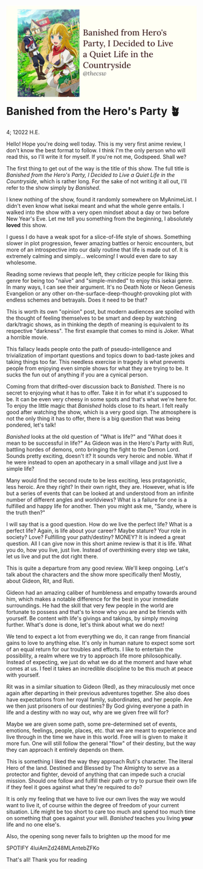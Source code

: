 ![preview](./preview.png)
Banished from the Hero\'s Party 🪴
=================================

4; 12022 H.E.

Hello! Hope you\'re doing well today. This is my very first anime
review, I don\'t know the best format to follow. I think I\'m the only
person who will read this, so I\'ll write it for myself. If you\'re not
me, Godspeed. Shall we?

The first thing to get out of the way is the title of this show. The
full title is *Banished from the Hero\'s Party, I Decided to Live a
Quiet Life in the Countryside*, which is rather long. For the sake of
not writing it all out, I\'ll refer to the show simply by *Banished*.

I knew nothing of the show, found it randomly somewhere on MyAnimeList.
I didn\'t even know what isekai meant and what the whole genre entails.
I walked into the show with a very open mindset about a day or two
before New Year\'s Eve. Let me tell you something from the beginning, I
absolutely **loved** this show.

I guess I do have a weak spot for a slice-of-life style of shows.
Something slower in plot progression, fewer amazing battles or heroic
encounters, but more of an introspective into our daily routine that
life is made out of. It is extremely calming and simply... welcoming! I
would even dare to say wholesome.

Reading some reviews that people left, they criticize people for liking
this genre for being too \"naïve\" and \"simple-minded\" to enjoy this
isekai genre. In many ways, I can see their argument. It\'s no Death
Note or Neon Genesis Evangelion or any other
on-the-surface-deep-thought-provoking plot with endless schemes and
betrayals. Does it need to be that?

This is worth its own \"opinion\" post, but modern audiences are spoiled
with the thought of feeling themselves to be smart and deep by watching
dark/tragic shows, as in thinking the depth of meaning is equivalent to
its respective \"darkness\". The first example that comes to mind is
Joker. What a horrible movie.

This fallacy leads people onto the path of pseudo-intelligence and
trivialization of important questions and topics down to bad-taste jokes
and taking things too far. This needless exercise in tragedy is what
prevents people from enjoying even simple shows for what they are trying
to be. It sucks the fun out of anything if you are a cynical person.

Coming from that drifted-over discussion back to *Banished*. There is no
secret to enjoying what it has to offer. Take it in for what it\'s
supposed to be. It can be even very cheesy in some spots and that\'s
what we\'re here for. To enjoy the little magic that *Banished* holds
close to its heart. I felt really good after watching the show, which is
a very good sign. The atmosphere is not the only thing it has to offer,
there is a big question that was being pondered, let\'s talk!

*Banished* looks at the old question of \"What is life?\" and \"What
does it mean to be successful in life?\" As Gideon was in the Hero\'s
Party with Ruti, battling hordes of demons, onto bringing the fight to
the Demon Lord. Sounds pretty exciting, doesn\'t it? It sounds very
heroic and noble. What if he were instead to open an apothecary in a
small village and just live a simple life?

Many would find the second route to be less exciting, less
protagonistic, less heroic. Are they right? In their own right, they
are. However, what is life but a series of events that can be looked at
and understood from an infinite number of different angles and
worldviews? What is a failure for one is a fulfilled and happy life for
another. Then you might ask me, \"Sandy, where is the truth then?\"

I will say that is a good question. How do we live the perfect life?
What is a perfect life? Again, is life about your career? Maybe stature?
Your role in society? Love? Fulfilling your path/destiny? MONEY? It is
indeed a great question. All I can give now in this short anime review
is that it is life. What you do, how you live, just live. Instead of
overthinking every step we take, let us live and put the dot right
there.

This is quite a departure from any good review. We\'ll keep ongoing.
Let\'s talk about the characters and the show more specifically then!
Mostly, about Gideon, Rit, and Ruti.

Gideon had an amazing caliber of humbleness and empathy towards around
him, which makes a notable difference for the best in your immediate
surroundings. He had the skill that very few people in the world are
fortunate to possess and that\'s to know who you are and be friends with
yourself. Be content with life\'s givings and takings, by simply moving
further. What\'s done is done, let\'s think about what we do next!

We tend to expect a lot from everything we do, it can range from
financial gains to love to anything else. It\'s only in human nature to
expect some sort of an equal return for our troubles and efforts. I like
to entertain the possibility, a realm where we try to approach life more
philosophically. Instead of expecting, we just do what we do at the
moment and have what comes at us. I feel it takes an incredible
discipline to be this much at peace with yourself.

Rit was in a similar situation to Gideon (Red), as they miraculously met
once again after departing in their previous adventures together. She
also does have expectations from her royal family, subordinates, and her
people. Are we then just prisoners of our destinies? By God giving
everyone a path in life and a destiny with no way out, why are we given
free will for?

Maybe we are given some path, some pre-determined set of events,
emotions, feelings, people, places, etc. that we are meant to experience
and live through in the time we have in this world. Free will is given
to make it more fun. One will still follow the general \"flow\" of their
destiny, but the way they can approach it entirely depends on them.

This is something I liked the way they approach Ruti\'s character. The
literal Hero of the land. Destined and Blessed by The Almighty to serve
as a protector and fighter, devoid of anything that can impede such a
crucial mission. Should one follow and fulfill their path or try to
pursue their own life if they feel it goes against what they\'re
required to do?

It is only my feeling that we have to live our own lives the way we
would want to live it, of course within the degree of freedom of your
current situation. Life might be too short to care too much and spend
too much time on something that goes against your will. *Banished*
teaches you living **your** life and no one else\'s.

Also, the opening song never fails to brighten up the mood for me

SPOTIFY 4IuiAmZd248MLAntebZFKo

That\'s all! Thank you for reading
